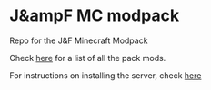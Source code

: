 # J&ampF MC modpack
Repo for the J&amp;F Minecraft Modpack

Check [here](Full-Mod-List.md) for a list of all the pack mods.

For instructions on installing the server, check [here](Server-Install.md)
